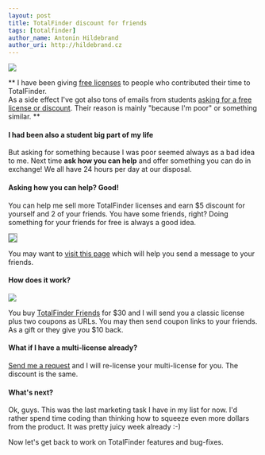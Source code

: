 ```yaml
---
layout: post
title: TotalFinder discount for friends
tags: [totalfinder]
author_name: Antonin Hildebrand
author_uri: http://hildebrand.cz
---
```


<img src="{{site.url}}/shared/img/totalfinder-icon.png" class="intro-icon"/>

** I have been giving <a href="http://totalfinder.binaryage.com/free-licenses">free licenses</a> to people who contributed their time to TotalFinder.<br>As a side effect I've got also tons of emails from students <a href="">asking for a free license or discount</a>. Their reason is mainly "because I'm poor" or something similar. **

#### I had been also a student big part of my life

But asking for something because I was poor seemed always as a bad idea to me. Next time **ask how you can help** and offer something you can do in exchange! We all have 24 hours per day at our disposal.

#### Asking how you can help? Good!

You can help me sell more TotalFinder licenses and earn $5 discount for yourself and 2 of your friends. You have some friends, right? Doing something for your friends for free is always a good idea.

<img src="{{site.url}}/images/totalfinder-discount-for-friends.gif" style="border:1px solid #888;">

You may want to [visit this page](http://totalfinder.binaryage.com/licenses-for-friends) which will help you send a message to your friends.

#### How does it work?

<img src="{{site.url}}/images/totalfinder-buy-30.png">

You buy <a href="https://sites.fastspring.com/binaryage/instant/totalfinder-friends">TotalFinder Friends</a> for $30 and I will send you a classic license plus two coupons as URLs. You may then send coupon links to your friends. As a gift or they give you $10 back.

#### What if I have a multi-license already?

<a href="mailto:antonin@binaryage.com">Send me a request</a> and I will re-license your multi-license for you. The discount is the same.

#### What's next?

Ok, guys. This was the last marketing task I have in my list for now. I'd rather spend time coding than thinking how to squeeze even more dollars from the product. It was pretty juicy week already :-) 

Now let's get back to work on TotalFinder features and bug-fixes.